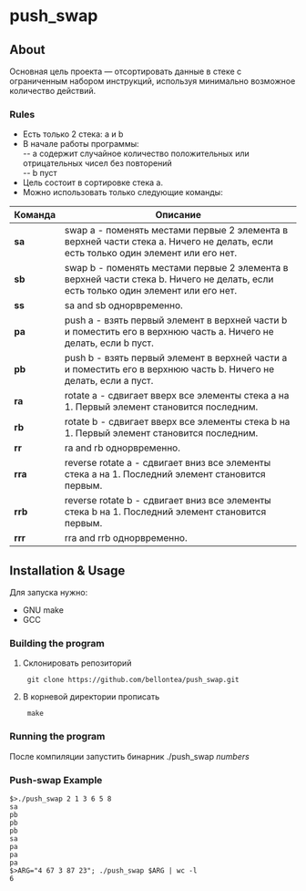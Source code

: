 # push_swap
## About

Основная цель проекта — отсортировать данные в стеке с ограниченным набором инструкций, используя минимально возможное количество действий.

### Rules

- Есть только 2 стека: a и b
- В начале работы программы: <br>
-- a содержит случайное количество положительных или отрицательных чисел без повторений <br>
-- b пуст <br>
- Цель состоит в сортировке стека а. <br>
- Можно использовать только следующие команды: <br>

| Команда       | Описание                                                                              |
| ------------- | --------------------------------------------------------------------------------------| 
| <b>sa</b>     | swap a - поменять местами первые 2 элемента в верхней части стека a. Ничего не делать, если есть только один элемент или его нет. |
| <b>sb</b>     | swap b - поменять местами первые 2 элемента в верхней части стека b. Ничего не делать, если есть только один элемент или его нет. |
| <b>ss</b>     | sa and sb однорвременно. |
| <b>pa</b>     | push a - взять первый элемент в верхней части b и поместить его в верхнюю часть a. Ничего не делать, если b пуст. |
| <b>pb</b>     | push b - взять первый элемент в верхней части a и поместить его в верхнюю часть b. Ничего не делать, если a пуст. |
| <b>ra</b>     | rotate a - сдвигает вверх все элементы стека a на 1. Первый элемент становится последним. |
| <b>rb</b>     | rotate b - сдвигает вверх все элементы стека b на 1. Первый элемент становится последним. |
| <b>rr</b>     | ra and rb однорвременно. |
| <b>rra</b>    | reverse rotate a - сдвигает вниз все элементы стека a на 1. Последний элемент становится первым. |
| <b>rrb</b>    | reverse rotate b - сдвигает вниз все элементы стека b на 1. Последний элемент становится первым. |
| <b>rrr</b>    | rra and rrb однорвременно. |


## Installation & Usage
Для запуска нужно:
- GNU make
- GCC

### Building the program
1. Склонировать репозиторий

		git clone https://github.com/bellontea/push_swap.git

2. В корневой директории прописать

		make

### Running the program
После компиляции запустить бинарник ./push_swap *numbers*

### Push-swap Example
```
$>./push_swap 2 1 3 6 5 8
sa
pb
pb
pb
sa
pa
pa
pa
$>ARG="4 67 3 87 23"; ./push_swap $ARG | wc -l
6
